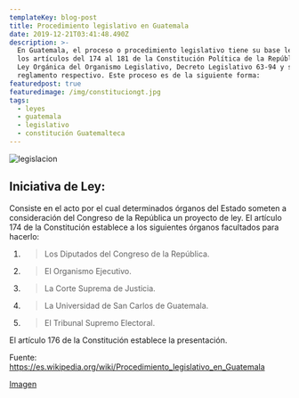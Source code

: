 ```yaml
---
templateKey: blog-post
title: Procedimiento legislativo en Guatemala
date: 2019-12-21T03:41:48.490Z
description: >-
  En Guatemala, el proceso o procedimiento legislativo tiene su base legal en
  los artículos del 174 al 181 de la Constitución Política de la República y la
  Ley Orgánica del Organismo Legislativo, Decreto Legislativo 63-94 y su
  reglamento respectivo. Este proceso es de la siguiente forma:
featuredpost: true
featuredimage: /img/constituciongt.jpg
tags:
  - leyes
  - guatemala
  - legislativo
  - constitución Guatemalteca
---
```

![legislacion](/img/constituciongt.jpg "Procedimiento legislativo en Guatemala")

## Iniciativa de Ley:

Consiste en el acto por el cual determinados órganos del Estado someten a consideración del Congreso de la República un proyecto de ley. El artículo 174 de la Constitución establece a los siguientes órganos facultados para hacerlo:

1. > Los Diputados del Congreso de la República.
2. > El Organismo Ejecutivo.
3. > La Corte Suprema de Justicia.
4. > La Universidad de San Carlos de Guatemala.
5. > El Tribunal Supremo Electoral.

El artículo 176 de la Constitución establece la presentación. 

Fuente: <https://es.wikipedia.org/wiki/Procedimiento_legislativo_en_Guatemala>

[Imagen](https://1.bp.blogspot.com/-RXDcsILanJA/W2pu14dQuKI/AAAAAAAAADs/TD26gj3TFf4NTSYg3ghIyHXTSJv0QKIsgCLcBGAs/s640/Constitucion%2Bpolitica%2Bde%2Bla%2Brepublica%2Bde%2Bguatemala.jpg)
